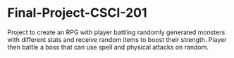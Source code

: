 # Final-Project-CSCI-201
Project to create an RPG with player battling randomly generated monsters with different stats and receive random items to boost their strength.
Player then battle a boss that can use spell and physical attacks on random. 
